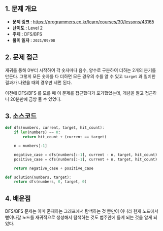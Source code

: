 ## 1. 문제 개요

- **문제 링크** : https://programmers.co.kr/learn/courses/30/lessons/43165
- **난이도** : Level 2
- **주제** : DFS/BFS
- **풀이 일자** : `2021/09/08`

## 2. 문제 접근

재귀를 통해 0부터 시작하여 각 숫자마다 음수, 양수로 구분하여 더하는 2개의 분기를 만든다. 그렇게 모든 숫자를 다 더하면 모든 경우의 수를 알 수 있고 `target` 과 일치한 결과가 나왔을 때의 경우만 세면 된다.

이전에 DFS/BFS 를 모를 때 이 문제를 접근했다가 포기했었는데, 개념을 알고 접근하니 20분만에 금방 풀 수 있었다.

## 3. 소스코드

```python
def dfs(numbers, current, target, hit_count):
    if len(numbers) == 0:
        return hit_count + (current == target)

    n = numbers[-1]

    negative_case = dfs(numbers[:-1], current - n, target, hit_count)
    positive_case = dfs(numbers[:-1], current + n, target, hit_count)

    return negative_case + positive_case

def solution(numbers, target):
    return dfs(numbers, 0, target, 0)
```

## 4. 배운점

DFS/BFS 문제는 이미 존재하는 그래프에서 탐색하는 것 뿐만이 아니라 현재 노드에서 뻗어나갈 노드를 재귀적으로 생성해서 탐색하는 것도 범주안에 들게 되는 것을 알게 되었다.
